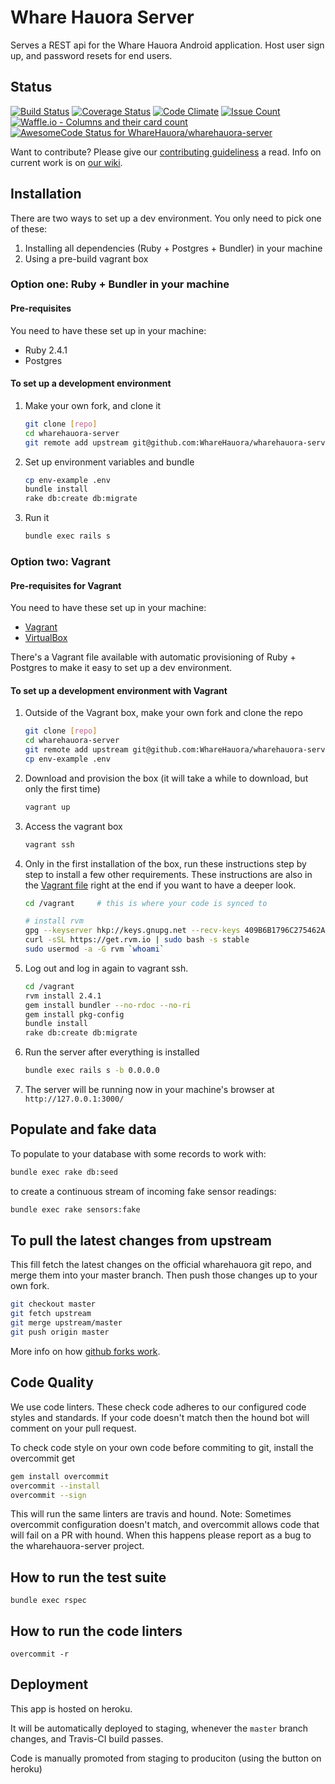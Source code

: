 # Whare Hauora Server

Serves a REST api for the Whare Hauora Android application.
Host user sign up, and password resets for end users.

## Status

[![Build Status](https://travis-ci.org/WhareHauora/wharehauora-server.svg?branch=master)](https://travis-ci.org/WhareHauora/wharehauora-server)
[![Coverage Status](https://coveralls.io/repos/github/WhareHauora/wharehauora-server/badge.svg?branch=master)](https://coveralls.io/github/WhareHauora/wharehauora-server?branch=master)
[![Code Climate](https://codeclimate.com/github/WhareHauora/wharehauora-server/badges/gpa.svg)](https://codeclimate.com/github/WhareHauora/wharehauora-server)
[![Issue Count](https://codeclimate.com/github/WhareHauora/wharehauora-server/badges/issue_count.svg)](https://codeclimate.com/github/WhareHauora/wharehauora-server)
[![Waffle.io - Columns and their card count](https://badge.waffle.io/WhareHauora/wharehauora-server.svg?columns=all)](https://waffle.io/WhareHauora/wharehauora-server)
[![AwesomeCode Status for WhareHauora/wharehauora-server](https://awesomecode.io/projects/5f56562b-9317-4405-b45d-ec5b7a9b05f5/status)](https://awesomecode.io/projects/57)

Want to contribute? Please give our
[contributing guideliness](docs/CONTRIBUTING.md) a read.
Info on current work is on [our wiki](https://github.com/WhareHauora/wharehauora-server/wiki).

## Installation

There are two ways to set up a dev environment.
You only need to pick one of these:

1. Installing all dependencies (Ruby + Postgres + Bundler) in your machine
1. Using a pre-build vagrant box

### Option one: Ruby + Bundler in your machine

#### Pre-requisites

You need to have these set up in your machine:

* Ruby 2.4.1
* Postgres

#### To set up a development environment

1. Make your own fork, and clone it

    ```bash
    git clone [repo]
    cd wharehauora-server
    git remote add upstream git@github.com:WhareHauora/wharehauora-server.git
    ```

1. Set up environment variables and bundle

    ```bash
    cp env-example .env
    bundle install
    rake db:create db:migrate
    ```

1. Run it

    ```bash
    bundle exec rails s
    ```

### Option two: Vagrant

#### Pre-requisites for Vagrant

You need to have these set up in your machine:

* [Vagrant](https://www.vagrantup.com/)
* [VirtualBox](https://www.virtualbox.org/)

There's a Vagrant file available with automatic provisioning of Ruby + Postgres
to make it easy to set up a dev environment.

#### To set up a development environment with Vagrant

1. Outside of the Vagrant box, make your own fork and clone the repo

    ```bash
    git clone [repo]
    cd wharehauora-server
    git remote add upstream git@github.com:WhareHauora/wharehauora-server.git
    cp env-example .env
    ```

1. Download and provision the box (it will take a while to download,
  but only the first time)

    ```bash
    vagrant up
    ```

1. Access the vagrant box

    ```bash
    vagrant ssh
    ```

1. Only in the first installation of the box, run these instructions
  step by step to install a few other requirements.
  These instructions are also in the [Vagrant file](Vagrantfile) right at the
  end if you want to have a deeper look.

    ```bash
    cd /vagrant     # this is where your code is synced to

    # install rvm
    gpg --keyserver hkp://keys.gnupg.net --recv-keys 409B6B1796C275462A1703113804BB82D39DC0E3
    curl -sSL https://get.rvm.io | sudo bash -s stable
    sudo usermod -a -G rvm `whoami`
    ```

1. Log out and log in again to vagrant ssh.

    ```bash
    cd /vagrant
    rvm install 2.4.1
    gem install bundler --no-rdoc --no-ri
    gem install pkg-config
    bundle install
    rake db:create db:migrate
    ```

1. Run the server after everything is installed

    ```bash
    bundle exec rails s -b 0.0.0.0
    ```

1. The server will be running now in your machine's browser at `http://127.0.0.1:3000/`

## Populate and fake data

To populate to your database with some records to work with:

```bash
bundle exec rake db:seed
```

to create a continuous stream of incoming fake sensor readings:

```bash
bundle exec rake sensors:fake
```

## To pull the latest changes from upstream

This fill fetch the latest changes on the official wharehauora git repo,
and merge them into your master branch.
Then push those changes up to your own fork.

```bash
git checkout master
git fetch upstream
git merge upstream/master
git push origin master
```

More info on how [github forks work](https://help.github.com/articles/fork-a-repo/).

## Code Quality

We use code linters. These check code adheres to our configured code styles
and standards. If your code doesn't match then the hound bot will comment
on your pull request.

To check code style on your own code before commiting to git,
install the overcommit get

```bash
gem install overcommit
overcommit --install
overcommit --sign
```

This will run the same linters are travis and hound. Note: Sometimes overcommit
configuration doesn't match, and overcommit allows code that will fail on a PR
with hound. When this happens please report as a bug to the wharehauora-server
project.

## How to run the test suite

`bundle exec rspec`

## How to run the code linters

`overcommit -r`

## Deployment

This app is hosted on heroku.

It will be automatically deployed to staging, whenever the `master` branch
changes, and Travis-CI build passes.

Code is manually promoted from staging to produciton (using the button on
heroku)
